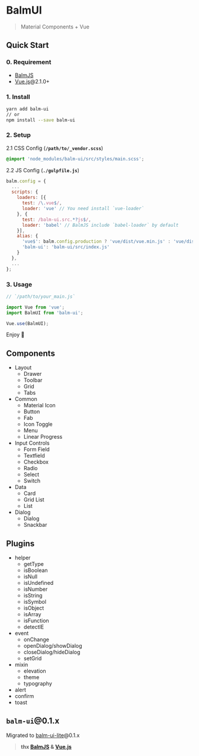 # BalmUI
> Material Components + Vue

## Quick Start

### 0. Requirement

- [BalmJS](http://balmjs.com/)
- [Vue.js](https://vuejs.org/)@2.1.0+

### 1. Install

```sh
yarn add balm-ui
// or
npm install --save balm-ui
```

### 2. Setup

2.1 CSS Config (__`/path/to/_vendor.scss`__)

```css
@import 'node_modules/balm-ui/src/styles/main.scss';
```

2.2 JS Config (__`./gulpfile.js`__)

```js
balm.config = {
  ...
  scripts: {
    loaders: [{
      test: /\.vue$/,
      loader: 'vue' // You need install `vue-loader`
    }, {
      test: /balm-ui.src.*?js$/,
      loader: 'babel' // BalmJS include `babel-loader` by default
    }],
    alias: {
      'vue$': balm.config.production ? 'vue/dist/vue.min.js' : 'vue/dist/vue.esm.js',
      'balm-ui': 'balm-ui/src/index.js'
    }
  },
  ...
};
```

### 3. Usage

```js
// `/path/to/your_main.js`

import Vue from 'vue';
import BalmUI from 'balm-ui';

Vue.use(BalmUI);
```

Enjoy 👻

## Components

- Layout
    - Drawer
    - Toolbar
    - Grid
    - Tabs
- Common
    - Material Icon
    - Button
    - Fab
    - Icon Toggle
    - Menu
    - Linear Progress
- Input Controls
    - Form Field
    - Textfield
    - Checkbox
    - Radio
    - Select
    - Switch
- Data
    - Card
    - Grid List
    - List
- Dialog
    - Dialog
    - Snackbar

## Plugins

- helper
    - getType
    - isBoolean
    - isNull
    - isUndefined
    - isNumber
    - isString
    - isSymbol
    - isObject
    - isArray
    - isFunction
    - detectIE
- event
    - onChange
    - openDialog/showDialog
    - closeDialog/hideDialog
    - setGrid
- mixin
    - elevation
    - theme
    - typography
- alert
- confirm
- toast

## `balm-ui`@0.1.x

Migrated to [balm-ui-lite](https://github.com/balmjs/ui-vue-lite/tree/0.1.x)@0.1.x


> __thx [BalmJS](http://balmjs.com/) & [Vue.js](https://vuejs.org/)__
